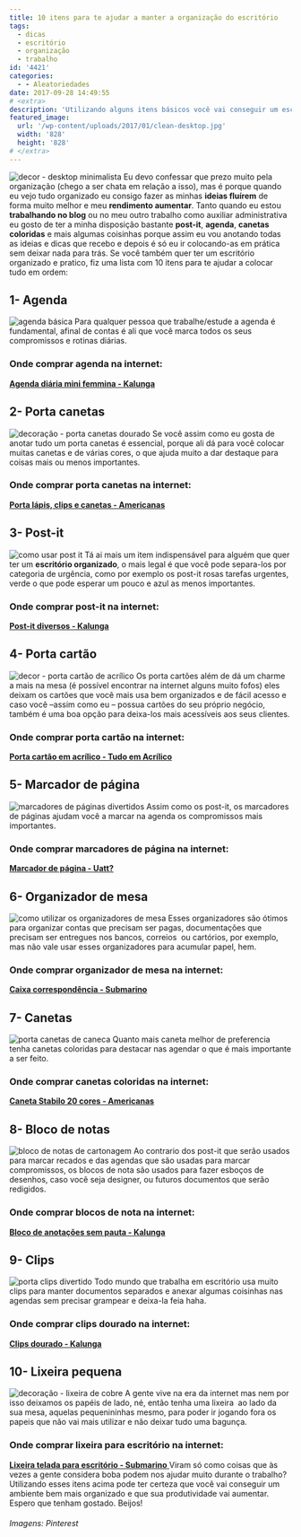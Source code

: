 ```yaml
---
title: 10 itens para te ajudar a manter a organização do escritório
tags:
  - dicas
  - escritório
  - organização
  - trabalho
id: '4421'
categories:
  - - Aleatoriedades
date: 2017-09-28 14:49:55
# <extra>
description: 'Utilizando alguns itens básicos você vai conseguir um escritório mais organizado e fazer com que sua produtividade e trabalho aumentem.'
featured_image: 
  url: '/wp-content/uploads/2017/01/clean-desktop.jpg'
  width: '828'
  height: '828'
# </extra>
---
```


![decor - desktop minimalista ](/wp-content/uploads/2017/01/clean-desktop.jpg) Eu devo confessar que prezo muito pela organização (chego a ser chata em relação a isso), mas é porque quando eu vejo tudo organizado eu consigo fazer as minhas **ideias fluírem** de forma muito melhor e meu **rendimento aumentar**. Tanto quando eu estou **trabalhando no blog** ou no meu outro trabalho como auxiliar administrativa eu gosto de ter a minha disposição bastante **post-it**, **agenda**, **canetas coloridas** e mais algumas coisinhas porque assim eu vou anotando todas as ideias e dicas que recebo e depois é só eu ir colocando-as em prática sem deixar nada para trás. Se você também quer ter um escritório organizado e pratico, fiz uma lista com 10 itens para te ajudar a colocar tudo em ordem:

## 1- Agenda

![agenda básica](/wp-content/uploads/2017/01/agenda.jpg) Para qualquer pessoa que trabalhe/estude a agenda é fundamental, afinal de contas é ali que você marca todos os seus compromissos e rotinas diárias.

### Onde comprar agenda na internet:

[**Agenda diária mini femmina - Kalunga**](http://www.kalunga.com.br/prod/agenda-diaria-mini-femmina-2017-01635-spiral/009805?pcID=39&adtype=pla&gclid=Cj0KEQiAzNfDBRD2xKrO4pSnnOkBEiQAbzzeQVRIOmIJmXrKogPzlqKj11ZcurgSYPzdFcijjmzL_-YaAtg48P8HAQ)

## 2- Porta canetas

![decoração - porta canetas dourado ](/wp-content/uploads/2017/01/porta-canetas.jpg) Se você assim como eu gosta de anotar tudo um porta canetas é essencial, porque ali dá para você colocar muitas canetas e de várias cores, o que ajuda muito a dar destaque para coisas mais ou menos importantes.

### Onde comprar porta canetas na internet:

[**Porta lápis, clips e canetas - Americanas**](https://www.americanas.com.br/produto/19358396?pfm_carac=porta%20lapis&pfm_index=3&pfm_page=search&pfm_pos=grid&pfm_type=search_page%20)

## 3- Post-it

![como usar post it](/wp-content/uploads/2017/01/organização-com-post-it.jpg) Tá ai mais um item indispensável para alguém que quer ter um **escritório organizado**, o mais legal é que você pode separa-los por categoria de urgência, como por exemplo os post-it rosas tarefas urgentes, verde o que pode esperar um pouco e azul as menos importantes.

### Onde comprar post-it na internet:

**[Post-it diversos - Kalunga](http://www.kalunga.com.br/depto/escritorio/blocos-auto-adesivo-flag-post-it/26/344)**

## 4- Porta cartão

![decor - porta cartão de acrílico ](/wp-content/uploads/2017/01/porta-cartão-de-acrílico.jpg) Os porta cartões além de dá um charme a mais na mesa (é possível encontrar na internet alguns muito fofos) eles deixam os cartões que você mais usa bem organizados e de fácil acesso e caso você –assim como eu – possua cartões do seu próprio negócio, também é uma boa opção para deixa-los mais acessíveis aos seus clientes.

### Onde comprar porta cartão na internet:

[**Porta cartão em acrílico - Tudo em Acrílico**](http://www.tudoemacrilico.com/fabrica-de-displays-variados-sob-encomenda-e-sob-medida-em-acrilico/porta-cartao-de-visitas-em-acrilico-2-bolsas.html) 

## 5- Marcador de página

![marcadores de páginas divertidos ](/wp-content/uploads/2017/01/marcadores-de-página-de-pom-pom.jpg) Assim como os post-it, os marcadores de páginas ajudam você a marcar na agenda os compromissos mais importantes.

### Onde comprar marcadores de página na internet:

**[Marcador de página - Uatt?](http://www.uatt.com.br/marcador-de-pagina-mega-pop-corujinhas/p)**

## 6- Organizador de mesa

![como utilizar os organizadores de mesa](/wp-content/uploads/2017/01/organizador-de-mesa-de-acrílico.jpg) Esses organizadores são ótimos para organizar contas que precisam ser pagas, documentações que precisam ser entregues nos bancos, correios  ou cartórios, por exemplo, mas não vale usar esses organizadores para acumular papel, hem.

### Onde comprar organizador de mesa na internet:

**[Caixa correspondência - Submarino](http://www.submarino.com.br/produto/117329424/caixa-correspondencia-tripla-movel-cristal-waleu?WT.srch=1&condition=NEW&epar=bp_pl_00_go_g35186&gclid=CjwKEAiA2abEBRCdx7PqqunM1CYSJABf3qvaIat2dMxtPNCAyK1iF_sYmCBMyQhJwEYdE3JAiML71RoCFZLw_wcB&opn=XMLGOOGLE&sellerId=3746938000143)**

## 7- Canetas

![porta canetas de caneca ](/wp-content/uploads/2017/01/muitas-canetas-coloridas.jpg) Quanto mais caneta melhor de preferencia tenha canetas coloridas para destacar nas agendar o que é mais importante a ser feito.

### Onde comprar canetas coloridas na internet:

[**Caneta Stabilo 20 cores - Americanas**](http://www.americanas.com.br/produto/10557931/caneta-stabilo-estojo-modelo-oval-20-cores?WT.srch=1&condition=NEW&epar=&epar=bp_pl_00_go_todos-os-produtos_geral_gmv&gclid=CjwKEAiA2abEBRCdx7PqqunM1CYSJABf3qvame7IuXwDDgtUfHKNkT2nP9OvWxFtlxK6WeqXANhtohoCuLXw_wcB&opn=YSMESP&sellerId=12408070000162)

## 8- Bloco de notas

![bloco de notas de cartonagem ](/wp-content/uploads/2017/01/bloco-de-notas.jpg) Ao contrario dos post-it que serão usados para marcar recados e das agendas que são usadas para marcar compromissos, os blocos de nota são usados para fazer esboços de desenhos, caso você seja designer, ou futuros documentos que serão redigidos.

### Onde comprar blocos de nota na internet:

[**Bloco de anotações sem pauta - Kalunga**](http://www.kalunga.com.br/prod/bloco-anotacao-s-pauta-120x120-princess-250fls-79897-spiral-pn/035062?menuID=51&WT.svl=18)

## 9- Clips

![porta clips divertido ](/wp-content/uploads/2017/01/clips-dourado.jpg) Todo mundo que trabalha em escritório usa muito clips para manter documentos separados e anexar algumas coisinhas nas agendas sem precisar grampear e deixa-la feia haha.

### Onde comprar clips dourado na internet:

[**Clips dourado - Kalunga**](http://www.kalunga.com.br/prod/clips-nr5-niquelado-(pt-c-300un)-dourado-chaparrau/195542) 

## 10- Lixeira pequena

![decoração - lixeira de cobre](/wp-content/uploads/2017/01/lixeira-para-escritório.jpg) A gente vive na era da internet mas nem por isso deixamos os papéis de lado, né, então tenha uma lixeira  ao lado da sua mesa, aquelas pequenininhas mesmo, para poder ir jogando fora os papeis que não vai mais utilizar e não deixar tudo uma bagunça.

### Onde comprar lixeira para escritório na internet:

[**Lixeira telada para escritório - Submarino** ](http://www.submarino.com.br/produto/16915841/lixeira-telada-redonda-de-aco-para-escritorio-cesto-de-lixo-preta?WT.srch=1&condition=NEW&epar=bp_pl_00_go_g35183&gclid=CjwKEAiA2abEBRCdx7PqqunM1CYSJABf3qvaXHZFK3pJFIpOsfFo87UIWTTc7X7WPwIgQ1zWUCTQ5hoCyjjw_wcB&opn=XMLGOOGLE&sellerId=25532663000188) Viram só como coisas que às vezes a gente considera boba podem nos ajudar muito durante o trabalho? Utilizando esses itens acima pode ter certeza que você vai conseguir um ambiente bem mais organizado e que sua produtividade vai aumentar. Espero que tenham gostado. Beijos!

###### Imagens: Pinterest
